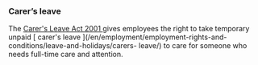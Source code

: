 ###  Carer’s leave

The [ Carer's Leave Act 2001
](http://www.irishstatutebook.ie/2001/en/act/pub/0019/index.html) gives
employees the right to take temporary unpaid [ carer's leave
](/en/employment/employment-rights-and-conditions/leave-and-holidays/carers-
leave/) to care for someone who needs full-time care and attention.
